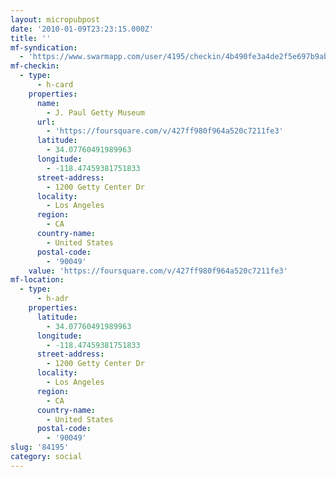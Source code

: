 ```yaml
---
layout: micropubpost
date: '2010-01-09T23:23:15.000Z'
title: ''
mf-syndication:
  - 'https://www.swarmapp.com/user/4195/checkin/4b490fe3a4de2f5e697b9abb'
mf-checkin:
  - type:
      - h-card
    properties:
      name:
        - J. Paul Getty Museum
      url:
        - 'https://foursquare.com/v/427ff980f964a520c7211fe3'
      latitude:
        - 34.07760491989963
      longitude:
        - -118.47459381751833
      street-address:
        - 1200 Getty Center Dr
      locality:
        - Los Angeles
      region:
        - CA
      country-name:
        - United States
      postal-code:
        - '90049'
    value: 'https://foursquare.com/v/427ff980f964a520c7211fe3'
mf-location:
  - type:
      - h-adr
    properties:
      latitude:
        - 34.07760491989963
      longitude:
        - -118.47459381751833
      street-address:
        - 1200 Getty Center Dr
      locality:
        - Los Angeles
      region:
        - CA
      country-name:
        - United States
      postal-code:
        - '90049'
slug: '84195'
category: social
---
```

